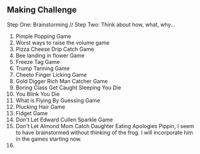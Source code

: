 ## Making Challenge

Step One: Brainstorming // Step Two: Think about how, what, why...

1. Pimple Popping Game
2. Worst ways to raise the volume game
3. Pizza Cheese Drip Catch Game
4. Bee landing in flower Game
5. Freeze Tag Game
6. Trump Tanning Game
7. Cheeto Finger Licking Game
8. Gold Digger Rich Man Catcher Game
9. Boring Class Get Caught Sleeping You Die
10. You Blink You Die
11. What is Flying By Guessing Game
12. Plucking Hair Game
13. Fidget Game
14. Don't Let Edward Cullen Sparkle Game
15. Don't Let Almond Mom Catch Daughter Eating
Apologies Pippin, I seem to have brainstormed without thinking of the frog. I will incorporate him in the games starting now.
16. 